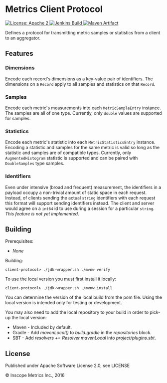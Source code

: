 Metrics Client Protocol
===========================

<a href="https://raw.githubusercontent.com/InscopeMetrics/client-protocol/master/LICENSE">
    <img src="https://img.shields.io/hexpm/l/plug.svg"
         alt="License: Apache 2">
</a>
<a href='https://build.arpnetworking.com/job/InscopeMetrics/job/client-protocol/job/master/'>
    <img src='https://build.arpnetworking.com/job/InscopeMetrics/job/client-protocol/job/master/badge/icon'
         alt='Jenkins Build'>
</a>
<a href="http://search.maven.org/#search%7Cga%7C1%7Cg%3A%22io.inscopemetrics.client%22%20a%3A%22protocol%22">
    <img src="https://img.shields.io/maven-central/v/io.inscopemetrics.client/protocol.svg"
         alt="Maven Artifact">
</a>

Defines a protocol for transmitting metric samples or statistics from a client to an aggregator.

Features
--------

### Dimensions

Encode each record's dimensions as a key-value pair of identifiers. The dimensions on a `Record` apply to all samples and statistics on
that `Record`.

### Samples

Encode each metric's measurements into each `MetricSampleEntry` instance. The samples are all of one type. Currently, only `double` values
are supported for samples.

### Statistics

Encode each metric's statistic into each `MetricStatisticsEntry` instance. Encoding a statistic and samples for the same metric is valid
so long as the statistic and samples are of compatible types. Currently, only `AugmentedHistogram` statistic is supported and can be paired
with `DoubleSamples` type samples.

### Identifiers

Even under intensive (broad and frequent) measurement, the identifiers in a payload occupy a non-trivial amount of static space in each
request. Instead, of clients sending the actual `string` identifiers with each request this format will support sending identifiers instead.
The client and server would agree on a `int64` id to use during a session for a particular `string`. _This feature is not yet implemented_.

Building
--------

Prerequisites:
* _None_

Building:

    client-protocol> ./jdk-wrapper.sh ./mvnw verify

To use the local version you must first install it locally:

    client-protocol> ./jdk-wrapper.sh ./mvnw install

You can determine the version of the local build from the pom file.  Using the local version is intended only for testing or development.

You may also need to add the local repository to your build in order to pick-up the local version:

* Maven - Included by default.
* Gradle - Add *mavenLocal()* to *build.gradle* in the *repositories* block.
* SBT - Add *resolvers += Resolver.mavenLocal* into *project/plugins.sbt*.

License
-------

Published under Apache Software License 2.0, see LICENSE

&copy; Inscope Metrics Inc., 2016
